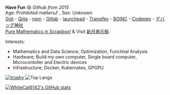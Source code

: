 <!--
**WhiteCat6142/WhiteCat6142** is a ✨ _special_ ✨ repository because its `README.md` (this file) appears on your GitHub profile.

Here are some ideas to get you started:

- 🔭 I’m currently working on ...
- 🌱 I’m currently learning ...
- 👯 I’m looking to collaborate on ...
- 🤔 I’m looking for help with ...
- 💬 Ask me about ...
- 📫 How to reach me: ...
- 😄 Pronouns: ...
- ⚡ Fun fact: ...
-->

**Have Fun** 😄 *Github from 2015* \
Age: Prohibited matters♪ , Sex: Unknown \
[Gist](https://gist.github.com/WhiteCat6142) -
[Qiita](https://qiita.com/WhiteCat6142) - 
[npm](https://www.npmjs.com/~whitecat6142) - 
[Gitlab](https://gitlab.com/WhiteCat6142) - 
[launchpad](https://launchpad.net/~whitecat6142) -
[Transifex](https://app.transifex.com/user/profile/whitecat6142/) -
[BOINC](https://www.boincstats.com/stats/-1/user/detail/73865120664/charts) -
[Codepen](https://codepen.io/WhiteCat6142) -
[デバッグ神社](https://d-shrine.jp/u/WhiteCat6142) \
[Pure Mathematics in Scrapbox!](https://scrapbox.io/whitecat6142/) & Visit [新月掲示板](https://shingetsu.info/).

Interests:
* Mathematics and Data Science; Optimization, Functinal Analysis
* Hardware; Build my own computer, Single board computer, Microcontoller and Electric devices
* Infrastructure; Docker, Kubernates, GPGPU

[![trophy](https://github-profile-trophy.vercel.app/?username=WhiteCat6142&theme=onedark&row=2&column=3)](https://github.com/ryo-ma/github-profile-trophy)
![Top Langs](https://github-readme-stats.vercel.app/api/top-langs/?username=WhiteCat6142&hide_progress=true&theme=tokyonight)

[![WhiteCat6142's GitHub stats](https://github-readme-stats.vercel.app/api?username=WhiteCat6142&show_icons=true&theme=tokyonight&show=reviews,discussions_started,discussions_answered,prs_merged,prs_merged_percentage)](https://github.com/WhiteCat6142/WhiteCat6142)
